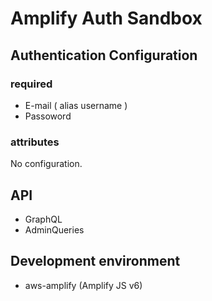 # Amplify Auth Sandbox

## Authentication Configuration

### required

- E-mail ( alias username )
- Passoword

### attributes

No configuration.

## API  

- GraphQL
- AdminQueries  

## Development environment

- aws-amplify (Amplify JS v6)